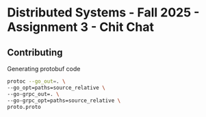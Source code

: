 # Distributed Systems - Fall 2025 - Assignment 3 - Chit Chat

## Contributing
Generating protobuf code
```sh
protoc --go_out=. \
--go_opt=paths=source_relative \
--go-grpc_out=. \
--go-grpc_opt=paths=source_relative \
proto.proto
```